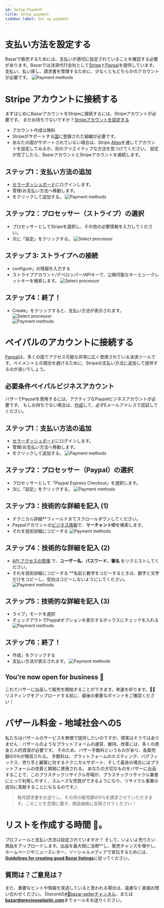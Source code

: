```yaml
---
id: Setup_Payment 
title: Setup payment 
sidebar_label: Set up payment 
---
```

<style> 
:root { 
  --highlight: #f7b77b; 
  --hover: #f7b77b; 
} 
</style>

# 支払い方法を設定する 
Bazarで販売するためには、支払いが適切に設定されていることを確認する必要があります。Bazarでは決済代行会社として[Stripe](https://stripe.com/en-gb-de)と[Paypal](https://paypal.com/)を提供しています。支払い、払い戻し、請求書を管理するために、少なくともどちらかのアカウントが必要です。 
![Payment methods](../assets/Business/Stripelogo.png) 
# Stripe アカウントに接続する 
まずはじめにBazarアカウントをStripeに接続するには、Stripeアカウントが必要です。 
まだお持ちでないですか？[Stripeアカウントを設定する](https://dashboard.stripe.com/register) 
- アカウント作成は無料 
- Stripeがサポートする[国](https://stripe.com/global)に登録された組織が必要です。 
- あなたの国がサポートされていない場合は、Stripe [Atlas](https://stripe.com/atlas)を通してアカウントを設定してみるか、別のクリエイティブな方法を見つけてください。 
設定が完了したら、BazarアカウントとStripeアカウントを接続します。 
## ステップ1：支払い方法の追加 
- [セラーダッシュボード](https://newbazar.preciousplastic.com/my_admin_panel.php)にログインします。 
- 管理/お支払い方法へ移動します。 
- をクリックして追加する。 
![Payment methods](../assets/Business/Set%20up%20payment-1-payment%20methods.png) 
## ステップ2：プロセッサー（ストライプ）の選択 
- プロセッサーとしてStripeを選択し、その他の必要情報を入力してください。 
- 次に「設定」をクリックする。 
![Select processor](../assets/Business/Set%20up%20payment-2-add%20method.png) 
## ステップ 3: ストライプへの接続 
- configure」の情報を入力する 
- ストライプアカウント/デベロッパー/APIキーで、公開可能なキーとシークレットキーを検索します。 
![Select processor](../assets/Business/Set%20up%20payment-3-Config.png) 
## ステップ4：終了！ 
- Create」をクリックすると、支払い方法が表示されます。 
![Select processor](../assets/Business/Set%20up%20payment-4-create.png)  
![Payment methods](../assets/Business/Paypallogo.png) 
# ペイパルのアカウントに接続する 
[Paypal](https://paypal.com/)は、多くの国でアクセス可能な非常に広く使用されている決済ツールです。ペイメントとの競合を避けるために、Stripeの支払い方法に追加して提供するのが良いでしょう。 
## 必要条件ペイパルビジネスアカウント 
バザーでPaypalを使用するには、アクティブなPaypalビジネスアカウントが必要です。 
もしお持ちでない場合は、[作成](https://www.paypal.com/bizsignup/#/checkAccount)して、必ずEメールアドレスで認証してください。 
## ステップ1：支払い方法の追加 
- [セラーダッシュボード](https://newbazar.preciousplastic.com/my_admin_panel.php)にログインします。 
- 管理/お支払い方法へ移動します。 
- をクリックして追加する。 
![Payment methods](../assets/Business/Set%20up%20payment-1-payment%20methods.png) 
## ステップ2：プロセッサー（Paypal）の選択 
- プロセッサーとして「Paypal Express Checkout」を選択します。 
- 次に「設定」をクリックする。 
![Payment methods](../assets/Business/Set_up_paypal_1.png) 
## ステップ3：技術的な詳細を記入 (1) 
- テクニカル詳細**フィールドまでスクロールダウンしてください。 
- Paypalアカウントの[ビジネス情報](https://www.paypal.com/businessmanage/account/aboutBusiness)で、**マーチャントID**を検索します。 
- それを技術詳細にコピーする 
![Payment methods](../assets/Business/Set_up_paypal_2.png) 
## ステップ4：技術的な詳細を記入 (2) 
- [API アクセスの管理](https://www.paypal.com/businessprofile/mytools/apiaccess/firstparty) で、**ユーザー名、パスワード、署名** をリクエストしてください。 
- それを技術詳細にコピーする 
**名前と数字をコピーするときは、数字と文字だけをコピーし、空白はコピーしないようにしてください。 
![Payment methods](../assets/Business/Set_up_paypal_3.png) 
## ステップ5：技術的な詳細を記入 (3) 
- ライブ」モードを選択 
- チェックアウトでPaypalオプションを表示するボックスにチェックを入れる 
![Payment methods](../assets/Business/Set_up_paypal_5.png) 
## ステップ6：終了！ 
- 作成」をクリックする 
- 支払い方法が表示されます。 
![Payment methods](../assets/Business/Set_up_paypal_4.png) 
## You're now open for business 🎉 ## 
これでバザーに出品して販売を開始することができます。幸運を祈ります。🙌🏼 リスティングをアップロードする前に、最後の重要なポイントをご確認ください！ 
# バザール料金 - 地域社会への5 
私たちはバザールのサービスを無償で提供したいのですが、現実はそうではありません：バザールのようなプラットフォームの運営、維持、改善には、多くの資金と人的資源が必要です。 
そのため、バザー手数料というものがあり、各販売額の5％が徴収される。 
手数料は、プラットフォームのホスティング、バグフィックス、売り手と顧客に対するテクニカルサポート、そして最良の場合にはプラットフォームの改善と開発に使用される。 
あなたの大切なものをバザーに出品することで、このプラスチックリサイクル市場が、プラスチックリサイクル業者にとって利用しやすく、スムーズな売買ができるようになり、リサイクル事業の成功に貢献することにもなるのです。） 
> 毎月請求書をお送りし、その月の販売額の5％を請求させていただきます。このことを念頭に置き、商品価格に反映させてください！ 
# リストを作成する時間 🎁。 
プロフィールと支払い方法は設定されていますか？ 
そして、いよいよ売りたい商品をアップロードします。出品を最大限に活用**し、販売チャンスを増やし、ホームページやニュースレター、ソーシャルメディアで宣伝するためには、[**Guidelines for creating good Bazar listings**](https://community.preciousplastic.com/academy/business/Image_Size_Guidelines)に従ってください。 

## 質問は？ご意見は？ 
また、重要なヒントや情報を見逃していると思われる場合は、遠慮なく直接お問い合わせください。 
Discordの[#🙌bazar-sellerチャンネル](https://discord.gg/2E93VxB3CD)、または**bazar@preciousplastic.com**までメールをお送りください。 
